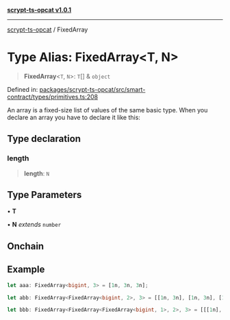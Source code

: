 [**scrypt-ts-opcat v1.0.1**](../README.md)

***

[scrypt-ts-opcat](../README.md) / FixedArray

# Type Alias: FixedArray\<T, N\>

> **FixedArray**\<`T`, `N`\>: `T`[] & `object`

Defined in: [packages/scrypt-ts-opcat/src/smart-contract/types/primitives.ts:208](https://github.com/OPCAT-Labs/ts-tools/blob/e67b8657b34dbf57f8a4f9bdf87cdc2742db16bb/packages/scrypt-ts-opcat/src/smart-contract/types/primitives.ts#L208)

An array is a fixed-size list of values of the same basic type.
When you declare an array you have to declare it like this:

## Type declaration

### length

> **length**: `N`

## Type Parameters

• **T**

• **N** *extends* `number`

## Onchain

## Example

```ts
let aaa: FixedArray<bigint, 3> = [1n, 3n, 3n];

let abb: FixedArray<FixedArray<bigint, 2>, 3> = [[1n, 3n], [1n, 3n], [1n, 3n]];

let bbb: FixedArray<FixedArray<FixedArray<bigint, 1>, 2>, 3> = [[[1n], [1n]], [[1n], [1n]], [[1n], [1n]]];
```
